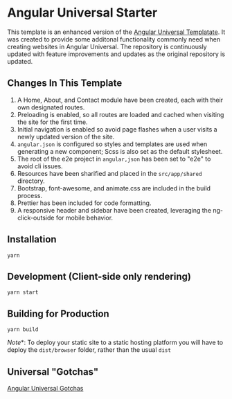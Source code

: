 # Angular Universal Starter
This template is an enhanced version of the [Angular Universal Templatate](https://github.com/angular/universal-starter).  It was created to provide some additonal functionality commonly need when creating websites in Angular Universal.  The repository is continuously updated with feature improvements and updates as the original repository is updated.

## Changes In This Template
1. A Home, About, and Contact module have been created, each with their own designated routes.
2. Preloading is enabled, so all routes are loaded and cached when visiting the site for the first time.
3. Initial navigation is enabled so avoid page flashes when a user visits a newly updated version of the site.
4. `angular.json` is configured so styles and templates are used when generating a new component; Scss is also set as the default stylesheet.
5. The root of the e2e project in `angular,json` has been set to "e2e" to avoid cli issues.
6. Resources have been sharified and placed in the `src/app/shared` directory.
7. Bootstrap, font-awesome, and animate.css are included in the build process.
8. Prettier has been included for code formatting.
9. A responsive header and sidebar have been created, leveraging the ng-click-outside for mobile behavior.

## Installation
```
yarn
```

## Development (Client-side only rendering)
```
yarn start
```

## Building for Production
```
yarn build
```
*Note**: To deploy your static site to a static hosting platform you will have to deploy the `dist/browser` folder, rather than the usual `dist`

## Universal "Gotchas"
[Angular Universal Gotchas](https://github.com/angular/universal/blob/master/docs/gotchas.md)
